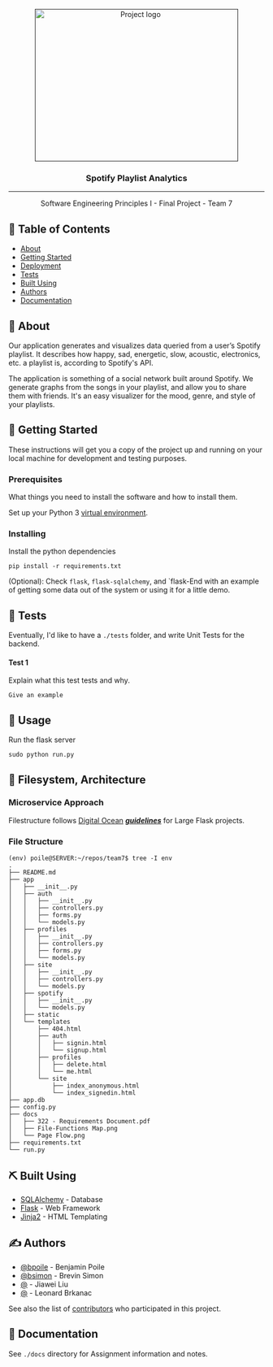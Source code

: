 <p align="center">
  <a href="" rel="noopener">
 <img width=400px height=300px src="https://i.imgur.com/oCHZjSw.png" alt="Project logo"></a>
</p>

<h3 align="center">Spotify Playlist Analytics</h3>


---

<p align="center"> Software Engineering Principles I - Final Project - Team 7
    <br> 
</p>

## 📝 Table of Contents
- [About](#about)
- [Getting Started](#getting_started)
- [Deployment](#deployment)
- [Tests](#tests)
- [Built Using](#built_using)
- [Authors](#authors)
- [Documentation](#documentation)

## 🧐 About <a name = "about"></a>
Our application generates and visualizes data queried from a user’s Spotify playlist. It describes how happy, sad, energetic, slow, acoustic, electronics, etc. a playlist is, according to Spotify's API.

The application is something of a social network built around Spotify. We generate graphs from the songs in your playlist, and allow you to share them with friends. It's an easy visualizer for the mood, genre, and style of your playlists. 

## 🏁 Getting Started <a name = "getting_started"></a>
These instructions will get you a copy of the project up and running on your local machine for development and testing purposes.

### Prerequisites

What things you need to install the software and how to install them.

Set up your Python 3 [virtual environment](https://docs.python.org/3/tutorial/venv.html).

### Installing

Install the python dependencies

```
pip install -r requirements.txt
```

(Optional): Check `flask`, `flask-sqlalchemy`, and `flask-End with an example of getting some data out of the system or using it for a little demo.

## 🔧 Tests <a name = "tests"></a>
Eventually, I'd like to have a `./tests` folder, and write Unit Tests for the backend.

#### Test 1

Explain what this test tests and why.

```
Give an example
```

## 🎈 Usage <a name="usage"></a>
Run the flask server

```
sudo python run.py
```

## 🚀 Filesystem, Architecture <a name = "deployment"></a>
### Microservice Approach
Filestructure follows [Digital Ocean](https://www.digitalocean.com) [___guidelines___](https://www.digitalocean.com/community/tutorials/how-to-structure-large-flask-applications#flask-the-minimalist-application-development-framework) for Large Flask projects.

### File Structure
```
(env) poile@SERVER:~/repos/team7$ tree -I env
.
├── README.md
├── app
│   ├── __init__.py
│   ├── auth
│   │   ├── __init__.py
│   │   ├── controllers.py
│   │   ├── forms.py
│   │   └── models.py
│   ├── profiles
│   │   ├── __init__.py
│   │   ├── controllers.py
│   │   ├── forms.py
│   │   └── models.py
│   ├── site
│   │   ├── __init__.py
│   │   ├── controllers.py
│   │   └── models.py
│   ├── spotify
│   │   ├── __init__.py
│   │   └── models.py
│   ├── static
│   └── templates
│       ├── 404.html
│       ├── auth
│       │   ├── signin.html
│       │   └── signup.html
│       ├── profiles
│       │   ├── delete.html
│       │   └── me.html
│       └── site
│           ├── index_anonymous.html
│           └── index_signedin.html
├── app.db
├── config.py
├── docs
│   ├── 322 - Requirements Document.pdf
│   ├── File-Functions Map.png
│   └── Page Flow.png
├── requirements.txt
└── run.py
```

## ⛏️ Built Using <a name = "built_using"></a>
- [SQLAlchemy](https://www.sqlalchemy.org) - Database
- [Flask](http://flask.palletsprojects.com/en/1.1.x/) - Web Framework
- [Jinja2](https://jinja.palletsprojects.com/en/2.10.x/) - HTML Templating

## ✍️ Authors <a name = "authors"></a>
- [@bpoile](https://gitlab.eecs.wsu.edu/bpoile) - Benjamin Poile
- [@bsimon](https://gitlab.eecs.wsu.edu/bsimon) - Brevin Simon
- [@](https://gitlab.eecs.wsu.edu/) - Jiawei Liu
- [@](https://gitlab.eecs.wsu.edu/) - Leonard Brkanac

See also the list of [contributors](https://gitlab.eecs.wsu.edu/322-fall2019-termproject/team7/-/graphs/master) who participated in this project.

## 🎉 Documentation <a name = "documentation"></a>

See `./docs` directory for Assignment information and notes.
